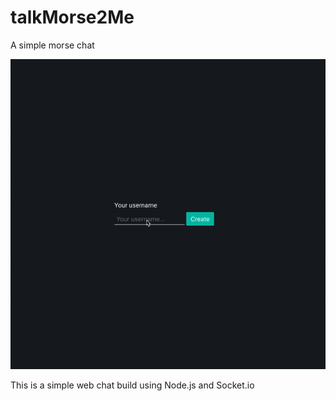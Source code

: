 # talkMorse2Me
A simple morse chat

![](public/preview.gif)

This is a simple web chat build using Node.js and Socket.io
